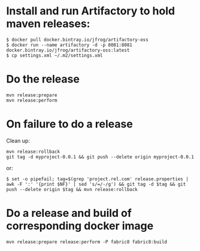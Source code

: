 
# Install and run Artifactory to hold maven releases:
```
$ docker pull docker.bintray.io/jfrog/artifactory-oss
$ docker run --name artifactory -d -p 8081:8081 docker.bintray.io/jfrog/artifactory-oss:latest
$ cp settings.xml ~/.m2/settings.xml
```
# Do the release
```
mvn release:prepare
mvn release:perform
```

# On failure to do a release
Clean up:
```
mvn release:rollback
git tag -d myproject-0.0.1 && git push --delete origin myproject-0.0.1
```
or:
```
$ set -o pipefail; tag=$(grep 'project.rel.com' release.properties | awk -F ':' '{print $NF}' | sed 's/=/-/g') && git tag -d $tag && git push --delete origin $tag && mvn release:rollback
```


# Do a release and build of corresponding docker image
```
mvn release:prepare release:perform -P fabric8 fabric8:build
```
